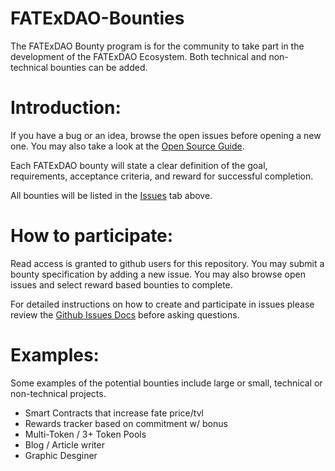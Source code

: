 # FATExDAO-Bounties
The FATExDAO Bounty program is for the community to take part in the development of the FATExDAO Ecosystem. Both technical and non-technical bounties can be added.

# Introduction:
If you have a bug or an idea, browse the open issues before opening a new one. You may also take a look at the [Open Source Guide](https://opensource.guide/).

Each FATExDAO bounty will state a clear definition of the goal, requirements, acceptance criteria, and reward for successful completion.

All bounties will be listed in the [Issues](https://github.com/FATExDAO/FATExDAO-Bounties/issues) tab above.

# How to participate:
Read access is granted to github users for this repository. You may submit a bounty specification by adding a new issue. You may also browse open issues and select reward based bounties to complete.

For detailed instructions on how to create and participate in issues please review the [Github Issues Docs](https://docs.github.com/en/issues) before asking questions.

# Examples:
Some examples of the potential bounties include large or small, technical or non-technical projects.

- Smart Contracts that increase fate price/tvl
- Rewards tracker based on commitment w/ bonus
- Multi-Token / 3+ Token Pools
- Blog / Article writer
- Graphic Desginer 

